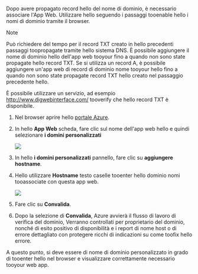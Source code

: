 Dopo avere propagato record hello del nome di dominio, è necessario associare l'App Web. Utilizzare hello seguendo i passaggi tooenable hello i nomi di dominio tramite il browser.

> [!NOTE]
> Può richiedere del tempo per il record TXT creato in hello precedenti passaggi toopropagate tramite hello sistema DNS. È possibile aggiungere il nome di dominio hello dell'app web tooyour fino a quando non sono state propagate hello record TXT. Se si utilizza un record A, è possibile aggiungere un'app web di record di dominio nome tooyour hello fino a quando non sono state propagate record TXT hello creato nel passaggio precedente hello.
> 
> È possibile utilizzare un servizio, ad esempio <a href="http://www.digwebinterface.com/">http://www.digwebinterface.com/</a> tooverify che hello record TXT è disponibile.
> 
> 

1. Nel browser aprire hello [portale Azure](https://portal.azure.com).
2. In hello **App Web** scheda, fare clic sul nome dell'app web hello e quindi selezionare **i domini personalizzati**
   
    ![](./media/custom-dns-web-site/dncmntask-cname-6.png)
3. In hello **i domini personalizzati** pannello, fare clic su **aggiungere hostname**.
4. Hello utilizzare **Hostname** testo caselle tooenter hello dominio nomi tooassociate con questa app web.
   
    ![](./media/custom-dns-web-site/add-custom-domain.png)
5. Fare clic su **Convalida**.
6. Dopo la selezione di **Convalida**, Azure avvierà il flusso di lavoro di verifica del dominio, Verranno controllati per proprietario del dominio, nonché di esito positivo di disponibilità e i report di nome host o di errore dettagliato con protegere ricchi di indicazioni su come toofix hello errore.    

A questo punto, si deve essere di nome di dominio personalizzato in grado di tooenter hello nel browser e visualizzare correttamente necessario tooyour web app.

